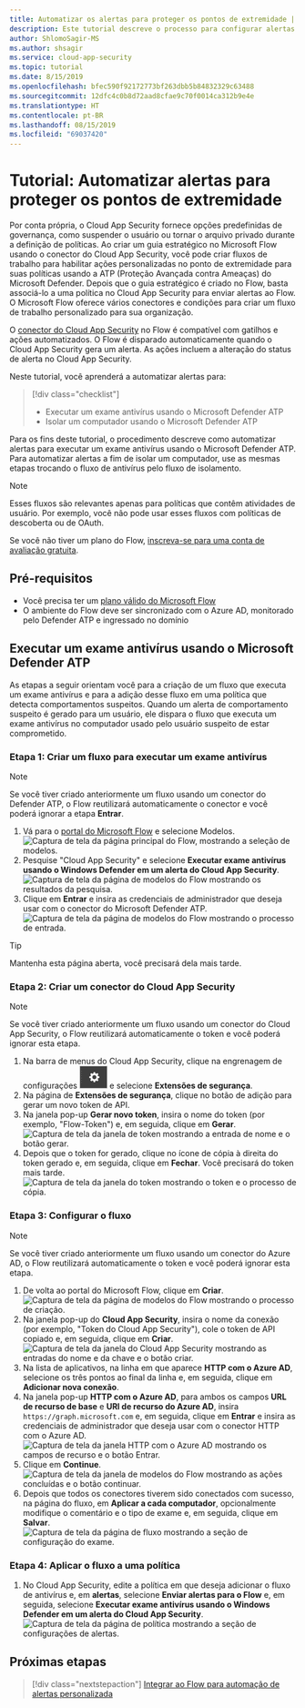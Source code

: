 ```yaml
---
title: Automatizar os alertas para proteger os pontos de extremidade | Microsoft Docs
description: Este tutorial descreve o processo para configurar alertas do Microsoft Cloud App Security a fim de usar o Microsoft Flow para executar ações do Microsoft Defender.
author: ShlomoSagir-MS
ms.author: shsagir
ms.service: cloud-app-security
ms.topic: tutorial
ms.date: 8/15/2019
ms.openlocfilehash: bfec590f92172773bf263dbb5b84832329c63488
ms.sourcegitcommit: 12dfc4c0b8d72aad8cfae9c70f0014ca312b9e4e
ms.translationtype: HT
ms.contentlocale: pt-BR
ms.lasthandoff: 08/15/2019
ms.locfileid: "69037420"
---
```

# <a name="tutorial-automate-alerts-to-protect-endpoints"></a>Tutorial: Automatizar alertas para proteger os pontos de extremidade

Por conta própria, o Cloud App Security fornece opções predefinidas de governança, como suspender o usuário ou tornar o arquivo privado durante a definição de políticas. Ao criar um guia estratégico no Microsoft Flow usando o conector do Cloud App Security, você pode criar fluxos de trabalho para habilitar ações personalizadas no ponto de extremidade para suas políticas usando a ATP (Proteção Avançada contra Ameaças) do Microsoft Defender. Depois que o guia estratégico é criado no Flow, basta associá-lo a uma política no Cloud App Security para enviar alertas ao Flow. O Microsoft Flow oferece vários conectores e condições para criar um fluxo de trabalho personalizado para sua organização.

O [conector do Cloud App Security](https://docs.microsoft.com/connectors/cloudappsecurity/) no Flow é compatível com gatilhos e ações automatizados. O Flow é disparado automaticamente quando o Cloud App Security gera um alerta. As ações incluem a alteração do status de alerta no Cloud App Security.

Neste tutorial, você aprenderá a automatizar alertas para:

> [!div class="checklist"]
> * Executar um exame antivírus usando o Microsoft Defender ATP
> * Isolar um computador usando o Microsoft Defender ATP

Para os fins deste tutorial, o procedimento descreve como automatizar alertas para executar um exame antivírus usando o Microsoft Defender ATP. Para automatizar alertas a fim de isolar um computador, use as mesmas etapas trocando o fluxo de antivírus pelo fluxo de isolamento.

> [!NOTE]
> Esses fluxos são relevantes apenas para políticas que contêm atividades de usuário. Por exemplo, você não pode usar esses fluxos com políticas de descoberta ou de OAuth.

Se você não tiver um plano do Flow, [inscreva-se para uma conta de avaliação gratuita](https://flow.microsoft.com/pricing).

## <a name="prerequisites"></a>Pré-requisitos

* Você precisa ter um [plano válido do Microsoft Flow](https://flow.microsoft.com/pricing)
* O ambiente do Flow deve ser sincronizado com o Azure AD, monitorado pelo Defender ATP e ingressado no domínio

## <a name="run-an-antivirus-scan-using-microsoft-defender-atp"></a>Executar um exame antivírus usando o Microsoft Defender ATP

As etapas a seguir orientam você para a criação de um fluxo que executa um exame antivírus e para a adição desse fluxo em uma política que detecta comportamentos suspeitos. Quando um alerta de comportamento suspeito é gerado para um usuário, ele dispara o fluxo que executa um exame antivírus no computador usado pelo usuário suspeito de estar comprometido.

### <a name="step-1-create-a-flow-to-run-an-antivirus-scan"></a>Etapa 1: Criar um fluxo para executar um exame antivírus

> [!NOTE]
> Se você tiver criado anteriormente um fluxo usando um conector do Defender ATP, o Flow reutilizará automaticamente o conector e você poderá ignorar a etapa **Entrar**.

1. Vá para o [portal do Microsoft Flow](https://flow.microsoft.com/) e selecione Modelos.
    ![Captura de tela da página principal do Flow, mostrando a seleção de modelos.](media/tutorial-flow-templates.png)
1. Pesquise "Cloud App Security" e selecione **Executar exame antivírus usando o Windows Defender em um alerta do Cloud App Security**.
    ![Captura de tela da página de modelos do Flow mostrando os resultados da pesquisa.](media/tutorial-flow-templates-search.png)
1. Clique em **Entrar** e insira as credenciais de administrador que deseja usar com o conector do Microsoft Defender ATP.
    ![Captura de tela da página de modelos do Flow mostrando o processo de entrada.](media/tutorial-flow-templates-signin.png)

> [!TIP]
> Mantenha esta página aberta, você precisará dela mais tarde.

### <a name="step-2-create-a-cloud-app-security-connector"></a>Etapa 2: Criar um conector do Cloud App Security

> [!NOTE]
> Se você tiver criado anteriormente um fluxo usando um conector do Cloud App Security, o Flow reutilizará automaticamente o token e você poderá ignorar esta etapa.

1. Na barra de menus do Cloud App Security, clique na engrenagem de configurações ![ícone de configurações](./media/settings-icon.png "settings icon") e selecione **Extensões de segurança**.
1. Na página de **Extensões de segurança**, clique no botão de adição para gerar um novo token de API.
1. Na janela pop-up **Gerar novo token**, insira o nome do token (por exemplo, "Flow-Token") e, em seguida, clique em **Gerar**.
    ![Captura de tela da janela de token mostrando a entrada de nome e o botão gerar.](media/tutorial-flow-token-generate.png)
1. Depois que o token for gerado, clique no ícone de cópia à direita do token gerado e, em seguida, clique em **Fechar**. Você precisará do token mais tarde.
    ![Captura de tela da janela do token mostrando o token e o processo de cópia.](media/tutorial-flow-token-copy.png)

### <a name="step-3-configure-the-flow"></a>Etapa 3: Configurar o fluxo

> [!NOTE]
> Se você tiver criado anteriormente um fluxo usando um conector do Azure AD, o Flow reutilizará automaticamente o token e você poderá ignorar esta etapa.

1. De volta ao portal do Microsoft Flow, clique em **Criar**.
    ![Captura de tela da página de modelos do Flow mostrando o processo de criação.](media/tutorial-flow-templates-create.png)
1. Na janela pop-up do **Cloud App Security**, insira o nome da conexão (por exemplo, "Token do Cloud App Security"), cole o token de API copiado e, em seguida, clique em **Criar**.
    ![Captura de tela da janela do Cloud App Security mostrando as entradas do nome e da chave e o botão criar.](media/tutorial-flow-token-generate.png)
1. Na lista de aplicativos, na linha em que aparece **HTTP com o Azure AD**, selecione os três pontos ao final da linha e, em seguida, clique em **Adicionar nova conexão**.
1. Na janela pop-up **HTTP com o Azure AD**, para ambos os campos **URL de recurso de base** e **URI de recurso do Azure AD**, insira `https://graph.microsoft.com` e, em seguida, clique em **Entrar** e insira as credenciais de administrador que deseja usar com o conector HTTP com o Azure AD.
    ![Captura de tela da janela HTTP com o Azure AD mostrando os campos de recurso e o botão Entrar.](media/tutorial-flow-templates-azure.png)
1. Clique em **Continue**.
    ![Captura de tela da janela de modelos do Flow mostrando as ações concluídas e o botão continuar.](media/tutorial-flow-templates-continue.png)
1. Depois que todos os conectores tiverem sido conectados com sucesso, na página do fluxo, em **Aplicar a cada computador**, opcionalmente modifique o comentário e o tipo de exame e, em seguida, clique em **Salvar**.
    ![Captura de tela da página de fluxo mostrando a seção de configuração do exame.](media/tutorial-flow-templates-scan.png)

### <a name="step-4-apply-the-flow-to-a-policy"></a>Etapa 4: Aplicar o fluxo a uma política

1. No Cloud App Security, edite a política em que deseja adicionar o fluxo de antivírus e, em **alertas**, selecione **Enviar alertas para o Flow** e, em seguida, selecione **Executar exame antivírus usando o Windows Defender em um alerta do Cloud App Security**.
    ![Captura de tela da página de política mostrando a seção de configurações de alertas.](media/tutorial-flow-templates-alerts.png)

## <a name="next-steps"></a>Próximas etapas

> [!div class="nextstepaction"]
[Integrar ao Flow para automação de alertas personalizada](flow-integration.md)
